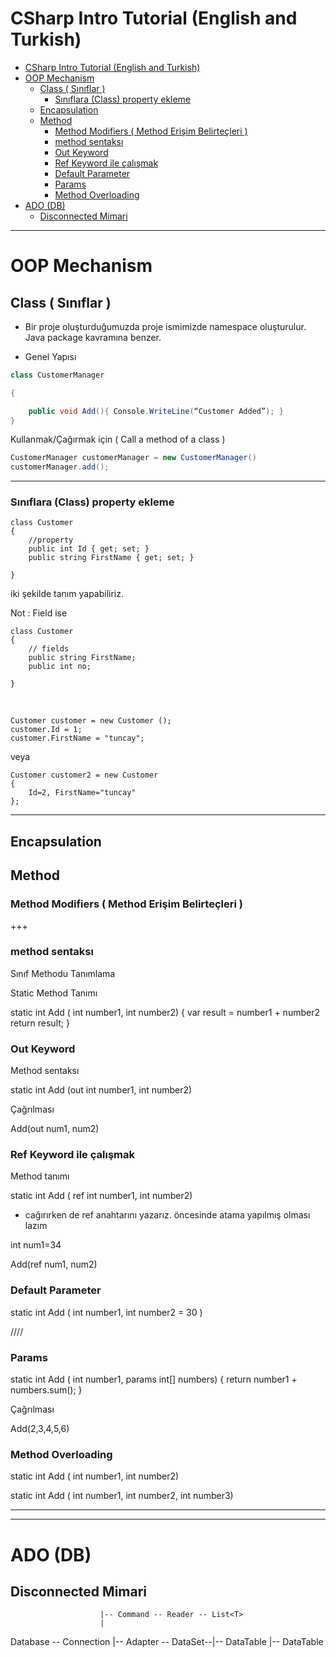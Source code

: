 # CSharp Intro Tutorial (English and Turkish)

- [CSharp Intro Tutorial (English and Turkish)](#csharp-intro-tutorial-english-and-turkish)
- [OOP Mechanism](#oop-mechanism)
  - [Class ( Sınıflar )](#class--s%C4%B1n%C4%B1flar)
    - [Sınıflara (Class) property ekleme](#s%C4%B1n%C4%B1flara-class-property-ekleme)
  - [Encapsulation](#encapsulation)
  - [Method](#method)
    - [Method Modifiers ( Method Erişim Belirteçleri )](#method-modifiers--method-eri%C5%9Fim-belirte%C3%A7leri)
    - [method sentaksı](#method-sentaks%C4%B1)
    - [Out Keyword](#out-keyword)
    - [Ref Keyword ile çalışmak](#ref-keyword-ile-%C3%A7al%C4%B1%C5%9Fmak)
    - [Default Parameter](#default-parameter)
    - [Params](#params)
    - [Method Overloading](#method-overloading)
- [ADO (DB)](#ado-db)
  - [Disconnected Mimari](#disconnected-mimari)


---



# OOP Mechanism

## Class ( Sınıflar )

- Bir proje oluşturduğumuzda proje ismimizde namespace oluşturulur. Java package kavramına benzer.

- Genel Yapısı

````csharp
class CustomerManager 

{ 

	public void Add(){ Console.WriteLine(“Customer Added”); } 
}
````



Kullanmak/Çağırmak için ( Call a method of a class )

```csharp
CustomerManager customerManager = new CustomerManager() 
customerManager.add();
```

---

### Sınıflara (Class) property ekleme

    class Customer
    {
    	//property
        public int Id { get; set; }
        public string FirstName { get; set; }
    
    }

iki şekilde tanım yapabiliriz.



Not : Field ise

```
class Customer
{
	// fields
    public string FirstName;
    public int no;

}
```
​    

    Customer customer = new Customer ();
    customer.Id = 1;
    customer.FirstName = "tuncay";

veya

    Customer customer2 = new Customer
    {
        Id=2, FirstName="tuncay"
    };

----

## Encapsulation


## Method

### Method Modifiers ( Method Erişim Belirteçleri )

+++

### method sentaksı

Sınıf Methodu Tanımlama



Static Method Tanımı

static int Add ( int number1, int number2) {
 var result = number1 + number2
 return result;
 } 


### Out Keyword

Method sentaksı

static int Add (out int number1, int number2) 

Çağrılması 

Add(out num1, num2) 

### Ref Keyword ile çalışmak 

Method tanımı

static int Add ( ref int number1, int number2) 

- cağırırken de ref anahtarını yazarız. öncesinde atama yapılmış olması lazım 

int num1=34

Add(ref num1, num2) 

### Default Parameter 

static int Add ( int number1, int number2 = 30 ) 


////

### Params

static int Add ( int number1, params int[] numbers) {
return number1 + numbers.sum();
} 

Çağrılması 

Add(2,3,4,5,6)

### Method Overloading 

static int Add ( int number1, int number2) 

static int Add ( int number1, int number2, int number3) 


------


------






# ADO  (DB)

## Disconnected Mimari

                        |-- Command -- Reader -- List<T>
                        |                      
Database -- Connection  |-- Adapter -- DataSet--|-- DataTable
                                                |-- DataTable










